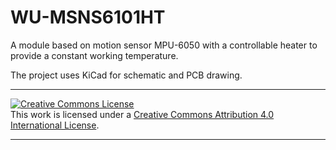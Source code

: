 # WU-MSNS6101HT

A module based on motion sensor MPU-6050 with a controllable heater to provide a constant working temperature.

The project uses KiCad for schematic and PCB drawing.

---
<a rel="license" href="http://creativecommons.org/licenses/by/4.0/"><img alt="Creative Commons License" style="border-width:0" src="https://i.creativecommons.org/l/by/4.0/88x31.png" /></a><br />This work is licensed under a <a rel="license" href="http://creativecommons.org/licenses/by/4.0/">Creative Commons Attribution 4.0 International License</a>.

---

